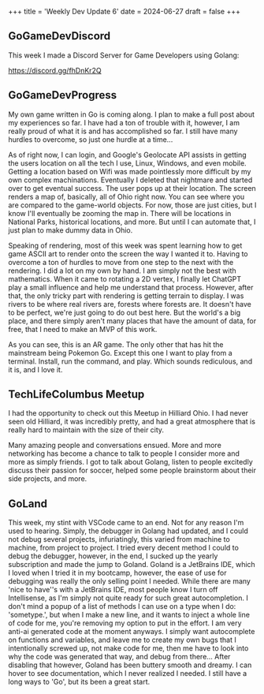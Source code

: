 
+++
title = 'Weekly Dev Update 6'
date = 2024-06-27
draft = false 
+++


## GoGameDevDiscord

This week I made a Discord Server for Game Developers using Golang:

https://discord.gg/fhDnKr2Q

## GoGameDevProgress 

My own game written in Go is coming along. I plan to make a full post about my experiences so far. I have had a ton of trouble with it, however, I am really proud of what it is and has accomplished so far. I still have many hurdles to overcome, so just one hurdle at a time...

As of right now, I can login, and Google's Geolocate API assists in getting the users location on all the tech I use, Linux, Windows, and even mobile. Getting a location based on Wifi was made pointlessly more difficult by my own complex machinations. Eventually I deleted that nightmare and started over to get eventual success. The user pops up at their location. The screen renders a map of, basically, all of Ohio right now. You can see where you are compared to the game-world objects. For now, those are just cities, but I know I'll eventually be zooming the map in. There will be locations in National Parks, historical locations, and more. But until I can automate that, I just plan to make dummy data in Ohio.

Speaking of rendering, most of this week was spent learning how to get game ASCII art to render onto the screen the way I wanted it to. Having to overcome a ton of hurdles to move from one step to the next with the rendering. I did a lot on my own by hand. I am simply not the best with mathematics. When it came to rotating a 2D vertex, I finally let ChatGPT play a small influence and help me understand that process. However, after that, the only tricky part with rendering is getting terrain to display. I was rivers to be where real rivers are, forests where forests are. It doesn't have to be perfect, we're just going to do out best here. But the world's a big place, and there simply aren't many places that have the amount of data, for free, that I need to make an MVP of this work.

As you can see, this is an AR game. The only other that has hit the mainstream being Pokemon Go. Except this one I want to play from a terminal. Install, run the command, and play. Which sounds rediculous, and it is, and I love it.

## TechLifeColumbus Meetup

I had the opportunity to check out this Meetup in Hilliard Ohio. I had never seen old Hilliard, it was incredibly pretty, and had a great atmosphere that is really hard to maintain with the size of their city. 

Many amazing people and conversations ensued. More and more networking has become a chance to talk to people I consider more and more as simply friends. I got to talk about Golang, listen to people excitedly discuss their passion for soccer, helped some people brainstorm about their side projects, and more.

## GoLand

This week, my stint with VSCode came to an end. Not for any reason I'm used to hearing. Simply, the debugger in Golang had updated, and I could not debug several projects, infuriatingly, this varied from machine to machine, from project to project. I tried every decent method I could to debug the debugger, however, in the end, I sucked up the yearly subscription and made the jump to Goland. Goland is a JetBrains IDE, which I loved when I tried it in my bootcamp, however, the ease of use for debugging was really the only selling point I needed. While there are many 'nice to have''s with a JetBrains IDE, most people know I turn off Intellisense, as I'm simply not quite ready for such great autocompletion. I don't mind a popup of a list of methods I can use on a type when I do: 'sometype.', but when I make a new line, and it wants to inject a whole line of code for me, you're removing my option to put in the effort. I am very anti-ai generated code at the moment anyways. I simply want autocomplete on functions and variables, and leave me to create my own bugs that I intentionally screwed up, not make code for me, then me have to look into why the code was generated that way, and debug from there... After disabling that however, Goland has been buttery smooth and dreamy. I can hover to see documentation, which I never realized I needed. I still have a long ways to 'Go', but its been a great start.